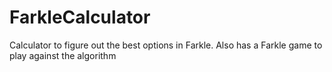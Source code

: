 # FarkleCalculator
Calculator to figure out the best options in Farkle. Also has a Farkle game to play against the algorithm
